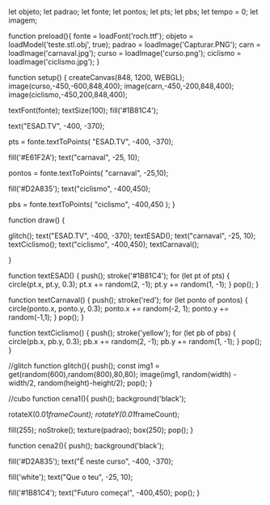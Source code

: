 
let objeto;
let padrao;
let fonte;
let pontos;
let pts;
let pbs;
let tempo = 0;
let imagem;

function preload(){
  fonte = loadFont('roch.ttf');
  objeto = loadModel('teste.stl.obj', true);
  padrao = loadImage('Capturar.PNG');
  carn = loadImage('carnaval.jpg');
  curso = loadImage('curso.png');
  ciclismo = loadImage('ciclismo.jpg');
}

function setup() {
  createCanvas(848, 1200, WEBGL);
  image(curso,-450,-600,848,400);
  image(carn,-450,-200,848,400);
  image(ciclismo,-450,200,848,400);
 
  textFont(fonte);
  textSize(100);
  fill('#1B81C4');
 
  text("ESAD.TV", -400, -370);

  pts = fonte.textToPoints(
    "ESAD.TV", -400, -370);
 
  fill('#E61F2A');
  text("carnaval", -25, 10);

  pontos = fonte.textToPoints(
    "carnaval", -25,10);
 
  fill('#D2A835');
  text("ciclismo", -400,450);

  pbs = fonte.textToPoints(
    "ciclismo", -400,450
  );
}

function draw() {
 
 
 
  glitch();
  text("ESAD.TV", -400, -370);
  textESAD();
  text("carnaval", -25, 10);
  textCiclismo();
    text("ciclismo", -400,450);
  textCarnaval();
 
}

function textESAD() {
  push();
  stroke('#1B81C4');
  for (let pt of pts) {
    circle(pt.x, pt.y, 0.3);
    pt.x += random(2, -1);
    pt.y += random(1, -1);
  }
  pop();
}

function textCarnaval() {
  push();
  stroke('red');
  for (let ponto of pontos) {
    circle(ponto.x, ponto.y, 0.3);
    ponto.x += random(-2, 1);
    ponto.y += random(-1,1);
  }
  pop();
}

function textCiclismo() {
  push();
  stroke('yellow');
  for (let pb of pbs) {
    circle(pb.x, pb.y, 0.3);
    pb.x += random(2, -1);
    pb.y += random(1, -1);
  }
  pop();
}

//glitch
function glitch(){
  push();
  const img1 = get(random(600),random(800),80,80);
  image(img1, random(width) -width/2, random(height)-height/2);
  pop();
}

//cubo
function cena1(){
  push();
  background('black');
 
  rotateX(0.01*frameCount);
  rotateY(0.01*frameCount);
 
  fill(255);
  noStroke();
  texture(padrao);
  box(250);
  pop();
}

function cena2(){
  push();
  background('black');
 
  fill('#D2A835');
  text("É neste curso", -400, -370);
 
  fill('white');
  text("Que o teu", -25, 10);
 
  fill('#1B81C4');
  text("Futuro começa!", -400,450);
  pop();
}
